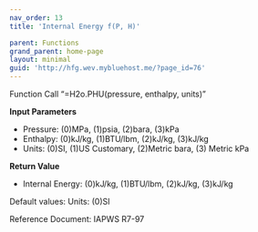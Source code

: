 ```yaml
---
nav_order: 13
title: 'Internal Energy f(P, H)'

parent: Functions
grand_parent: home-page
layout: minimal
guid: 'http://hfg.wev.mybluehost.me/?page_id=76'
---
```


Function Call “=H2o.PHU(pressure, enthalpy, units)”

**Input Parameters**

- Pressure: (0)MPa, (1)psia, (2)bara, (3)kPa
- Enthalpy: (0)kJ/kg, (1)BTU/lbm, (2)kJ/kg, (3)kJ/kg
- Units: (0)SI, (1)US Customary, (2)Metric bara, (3) Metric kPa

**Return Value**

- Internal Energy: (0)kJ/kg, (1)BTU/lbm, (2)kJ/kg, (3)kJ/kg

Default values: Units: (0)SI

Reference Document: IAPWS R7-97